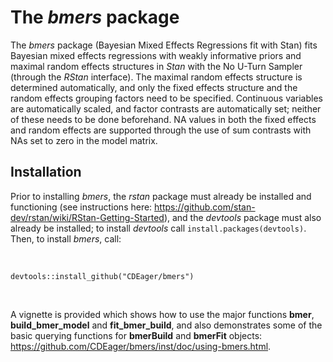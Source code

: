 # The _bmers_ package

The _bmers_ package (Bayesian Mixed Effects Regressions fit with Stan) fits Bayesian mixed effects regressions with weakly informative priors and maximal random effects structures in _Stan_ with the No U-Turn Sampler (through the _RStan_ interface).  The maximal random effects structure is determined automatically, and only the fixed effects structure and the random effects grouping factors need to be specified.  Continuous variables are automatically scaled, and factor contrasts are automatically set; neither of these needs to be done beforehand.  NA values in both the fixed effects and random effects are supported through the use of sum contrasts with NAs set to zero in the model matrix.

## Installation

Prior to installing *bmers*, the *rstan* package must already be installed and functioning (see instructions here: <https://github.com/stan-dev/rstan/wiki/RStan-Getting-Started>), and the *devtools* package must also already be installed; to install *devtools* call `install.packages(devtools)`.  Then, to install *bmers*, call:

&nbsp;

`devtools::install_github("CDEager/bmers")`

&nbsp;

A vignette is provided which shows how to use the major functions **bmer**, **build_bmer_model** and **fit_bmer_build**, and also demonstrates some of the basic querying functions for **bmerBuild** and **bmerFit** objects: <https://github.com/CDEager/bmers/inst/doc/using-bmers.html>.

&nbsp;
